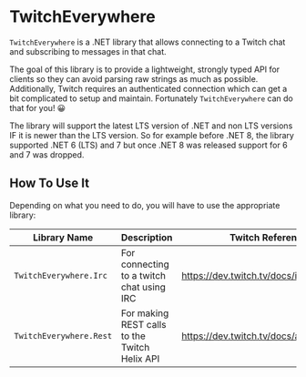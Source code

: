 # TwitchEverywhere



`TwitchEverywhere` is a .NET library that allows connecting to a Twitch chat and subscribing to messages in that chat.

The goal of this library is to provide a lightweight, strongly typed API for clients so they can avoid parsing raw strings as much as possible.
Additionally, Twitch requires an authenticated connection which can get a bit complicated to setup and maintain. 
Fortunately `TwitchEverywhere` can do that for you! 😀

The library will support the latest LTS version of .NET and non LTS versions IF it is newer than the LTS version.
So for example before .NET 8, the library supported .NET 6 (LTS) and 7 but once .NET 8 was released support for 6 and 7 was dropped.

## How To Use It
Depending on what you need to do, you will have to use the appropriate library:

| Library Name            | Description                                   | Twitch Reference                          |
|-------------------------|-----------------------------------------------|-------------------------------------------|
| `TwitchEverywhere.Irc`  | For connecting to a twitch chat using IRC     | https://dev.twitch.tv/docs/irc/           |
| `TwitchEverywhere.Rest` | For making REST calls to the Twitch Helix API | https://dev.twitch.tv/docs/api/reference/ |

